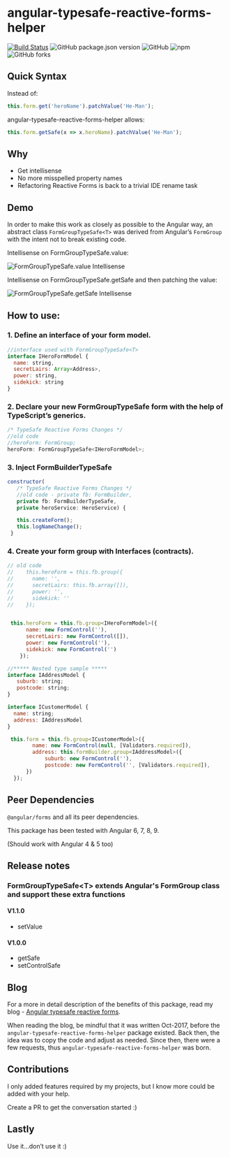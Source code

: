 # angular-typesafe-reactive-forms-helper
 [![Build Status](https://travis-ci.org/rpbeukes/angular-typesafe-reactive-forms-helper.svg?branch=master)](https://travis-ci.org/rpbeukes/angular-typesafe-reactive-forms-helper) ![GitHub package.json version](https://img.shields.io/github/package-json/v/rpbeukes/angular-typesafe-reactive-forms-helper) ![GitHub](https://img.shields.io/github/license/rpbeukes/angular-typesafe-reactive-forms-helper) ![npm](https://img.shields.io/npm/dt/angular-typesafe-reactive-forms-helper) ![GitHub forks](https://img.shields.io/github/forks/rpbeukes/angular-typesafe-reactive-forms-helper?style=social)
## Quick Syntax

Instead of:
```javascript
this.form.get('heroName').patchValue('He-Man');
```

angular-typesafe-reactive-forms-helper allows:
```javascript
this.form.getSafe(x => x.heroName).patchValue('He-Man');
```

## Why
- Get intellisense
- No more misspelled property names
- Refactoring Reactive Forms is back to a trivial IDE rename task

## Demo

In order to make this work as closely as possible to the Angular way, an abstract class `FormGroupTypeSafe<T>` was derived from Angular’s `FormGroup` with the intent not to break existing code.


Intellisense on FormGroupTypeSafe<T>.value:

![FormGroupTypeSafe.value Intellisense](./assets/FormatAddressToOneLineDemo.gif)

Intellisense on FormGroupTypeSafe<T>.getSafe and then patching the value:

![FormGroupTypeSafe.getSafe Intellisense](./assets/PatchValueSample.gif)

## How to use:

###  1. Define an interface of your form model.
```javascript
//interface used with FormGroupTypeSafe<T>
interface IHeroFormModel {
  name: string,
  secretLairs: Array<Address>,
  power: string,
  sidekick: string
}
```

### 2. Declare your new FormGroupTypeSafe form with the help of TypeScript’s generics.
```javascript
/* TypeSafe Reactive Forms Changes */
//old code
//heroForm: FormGroup;
heroForm: FormGroupTypeSafe<IHeroFormModel>;

```
### 3. Inject FormBuilderTypeSafe
```javascript
constructor(
   /* TypeSafe Reactive Forms Changes */
   //old code - private fb: FormBuilder,
   private fb: FormBuilderTypeSafe,
   private heroService: HeroService) {

   this.createForm();
   this.logNameChange();
 }
```
### 4. Create your form group with Interfaces (contracts).
```javascript
// old code
//    this.heroForm = this.fb.group({
//      name: '',
//      secretLairs: this.fb.array([]),
//      power: '',
//      sidekick: ''
//    });


 this.heroForm = this.fb.group<IHeroFormModel>({
      name: new FormControl(''),
      secretLairs: new FormControl([]),
      power: new FormControl(''),
      sidekick: new FormControl('')
    });

//***** Nested type sample *****
interface IAddressModel {
   suburb: string;
   postcode: string;
}

interface ICustomerModel {
  name: string;
  address: IAddressModel
}

 this.form = this.fb.group<ICustomerModel>({
        name: new FormControl(null, [Validators.required]),
        address: this.formBuilder.group<IAddressModel>({
            suburb: new FormControl(''),
            postcode: new FormControl('', [Validators.required]),
      })
  });
```
## Peer Dependencies 

`@angular/forms` and all its peer dependencies.

This package has been tested with Angular 6, 7, 8, 9.

(Should work with Angular 4 & 5 too)

## Release notes
### FormGroupTypeSafe\<T> extends Angular's FormGroup class and support these extra functions

#### V1.1.0
- setValue

#### V1.0.0
- getSafe
- setControlSafe

## Blog

For a more in detail description of the benefits of this package, read my blog - [Angular typesafe reactive forms](https://ruanbeukes.net/angular-typesafe-reactive-forms/).

When reading the blog, be mindful that it was written Oct-2017, before the `angular-typesafe-reactive-forms-helper` package existed. Back then, the idea was to copy the code and adjust as needed. Since then, there were a few requests, thus `angular-typesafe-reactive-forms-helper` was born.

## Contributions

I only added features required by my projects, but I know more could be added with your help.

Create a PR to get the conversation started :)

## Lastly

Use it…don’t use it :)
